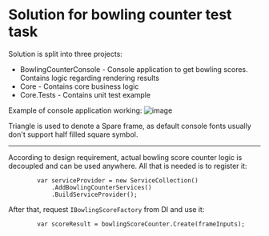 # Solution for bowling counter test task

Solution is split into three projects:
* BowlingCounterConsole - Console application to get bowling scores. Contains logic regarding rendering results
* Core - Contains core business logic
* Core.Tests - Contains unit test example 

Example of console application working:
![image](https://user-images.githubusercontent.com/16199901/230677213-a746839a-f929-43b7-a1a0-b9cdcb5254da.png)

Triangle is used to denote a Spare frame, as default console fonts usually don't support half filled square symbol.

---
According to design requirement, actual bowling score counter logic is decoupled and can be used anywhere. All that is needed is to register it:
```
        var serviceProvider = new ServiceCollection()
            .AddBowlingCounterServices()
            .BuildServiceProvider();
```

After that, request `IBowlingScoreFactory` from DI and use it:
```
        var scoreResult = bowlingScoreCounter.Create(frameInputs);
```
